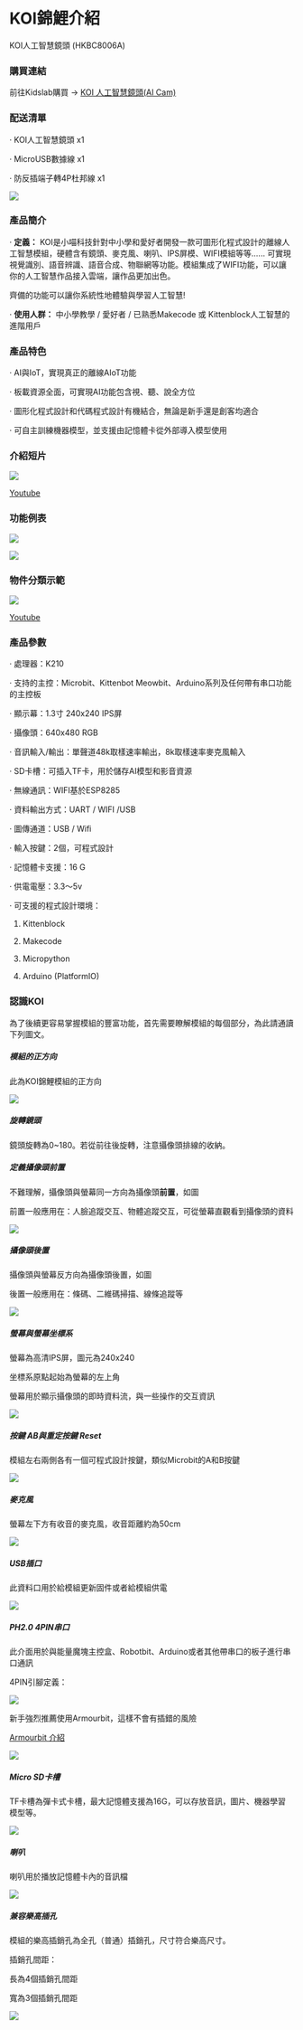 # **KOI錦鯉介紹**

KOI人工智慧鏡頭 (HKBC8006A)

### **購買連結**

前往Kidslab購買 → [KOI 人工智慧鏡頭(AI Cam)](https://kidslab.boutir.com/)

### **配送清單**

·    KOI人工智慧鏡頭 x1

·    MicroUSB數據線 x1

·    防反插端子轉4P杜邦線 x1

![](./KOI00/KOI-packing.png)

### **產品簡介**

·    **定義：** KOI是小喵科技針對中小學和愛好者開發一款可圖形化程式設計的離線人工智慧模組，硬體含有鏡頭、麥克風、喇叭、IPS屏模、WIFI模組等等...... 可實現視覺識別、語音辨識、語音合成、物聯網等功能。模組集成了WIFI功能，可以讓你的人工智慧作品接入雲端，讓作品更加出色。 

齊備的功能可以讓你系統性地體驗與學習人工智慧!



·    **使用人群：** 中小學教學 / 愛好者 / 已熟悉Makecode 或 Kittenblock人工智慧的進階用戶



### **產品特色**

·    AI與IoT，實現真正的離線AIoT功能 

·    板載資源全面，可實現AI功能包含視、聽、說全方位 

·    圖形化程式設計和代碼程式設計有機結合，無論是新手還是創客均適合

·    可自主訓練機器模型，並支援由記憶體卡從外部導入模型使用

### 介紹短片

![](./KOI00/video01-1.png)     

[Youtube](https://youtu.be/7Bg_RKrhiEM)

 

### **功能例表**

![](./KOI00/function.bmp)

![](./KOI00/Demo.png)



### 物件分類示範

![](./KOI00/video03-1.png)  

[Youtube](https://youtu.be/sLrv9Ct-Fw4)

### 產品參數

·    處理器：K210

·    支持的主控：Microbit、Kittenbot Meowbit、Arduino系列及任何帶有串口功能的主控板

·    顯示幕：1.3寸 240x240 IPS屏

·    攝像頭：640x480 RGB

·    音訊輸入/輸出：單聲道48k取樣速率輸出，8k取樣速率麥克風輸入

·    SD卡槽：可插入TF卡，用於儲存AI模型和影音資源

·    無線通訊：WIFI基於ESP8285

·    資料輸出方式：UART / WIFI /USB

·    圖傳通道：USB / Wifi

·    輸入按鍵：2個，可程式設計

·    記憶體卡支援：16 G

·    供電電壓：3.3～5v 

·    可支援的程式設計環境：	

1. Kittenblock

2. Makecode

3. Micropython

4. Arduino (PlatformIO) 

   

### **認識KOI**

為了後續更容易掌握模組的豐富功能，首先需要瞭解模組的每個部分，為此請通讀下列圖文。 

##### **模組的正方向**

此為KOI錦鯉模組的正方向

![](./KOI00/01-1.png) 

##### **旋轉鏡頭**

鏡頭旋轉為0~180。若從前往後旋轉，注意攝像頭排線的收納。

##### **定義攝像頭前置**

不難理解，攝像頭與螢幕同一方向為攝像頭**前置**，如圖

前置一般應用在：人臉追蹤交互、物體追蹤交互，可從螢幕直觀看到攝像頭的資料

![](./KOI00/02-1.png)  

##### **攝像頭後置**

攝像頭與螢幕反方向為攝像頭後置，如圖

後置一般應用在：條碼、二維碼掃描、線條追蹤等

![](./KOI00/03-1.png)  

##### **螢幕與螢幕坐標系**

螢幕為高清IPS屏，圖元為240x240

坐標系原點起始為螢幕的左上角

螢幕用於顯示攝像頭的即時資料流，與一些操作的交互資訊   

![](./KOI00/04-1.png)  

##### 按鍵 *AB*與重定按鍵 *Reset*

模組左右兩側各有一個可程式設計按鍵，類似Microbit的A和B按鍵    

![](./KOI00/13-1.png)  

##### **麥克風**

螢幕左下方有收音的麥克風，收音距離約為50cm    

![](./KOI00/05-1.png)  

##### *USB*插口

此資料口用於給模組更新固件或者給模組供電    

  ![](./KOI00/06-1.png)

##### PH2.0 4PIN串口

此介面用於與能量魔塊主控盒、Robotbit、Arduino或者其他帶串口的板子進行串口通訊

4PIN引腳定義：  

![](./KOI00/14-1.png)  

新手強烈推薦使用Armourbit，這樣不會有插錯的風險

[Armourbit 介紹](https://kittenbothk.readthedocs.io/en/latest/Microbit%20eboard/Armourbit.html)

![](./KOI00/15-1.png)  

##### **Micro SD卡槽**

TF卡槽為彈卡式卡槽，最大記憶體支援為16G，可以存放音訊，圖片、機器學習模型等。    

![](./KOI00/08-1.png)  

##### **喇叭**

喇叭用於播放記憶體卡內的音訊檔      

![](./KOI00/09-1.png)  

##### **兼容樂高插孔**

模組的樂高插銷孔為全孔（普通）插銷孔，尺寸符合樂高尺寸。

插銷孔間距：

長為4個插銷孔間距

寬為3個插銷孔間距      

![](./KOI00/10-1.png)  

 